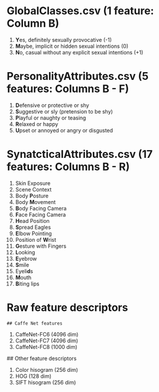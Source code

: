 
# GlobalClasses.csv (1 feature: Column B)
<ol>
  <li><b>Y</b>es, definitely sexually provocative (-1)</li>
  <li><b>M</b>aybe, implicit or hidden sexual intentions (0)</li>
  <li><b>N</b>o, casual without any explicit sexual intentions (+1)</li>
</ol>

# PersonalityAttributes.csv (5 features: Columns B - F)
<ol>
  <li><b>D</b>efensive or protective or shy</li>
  <li><b>S</b>uggestive or sly (pretension to be shy)</li>
  <li><b>P</b>layful or naughty or teasing</li>
  <li><b>R</b>elaxed or happy</li>
  <li><b>U</b>pset or annoyed or angry or disgusted</li>
</ol>

# SynatcticalAttributes.csv (17 features: Columns B - R)
<ol>
  <li>Skin Exposure</li>
  <li>Scene Context</li>
  <li>Body <b>P</b>osture</li>
  <li>Body <b>M</b>ovement</li>
  <li><b>B</b>ody Facing Camera</li>
  <li><b>F</b>ace Facing Camera </li>
  <li><b>H</b>ead Position</li>
  <li><b>S</b>pread Eagles</li>
  <li><b>E</b>lbow Pointing</li>
  <li>Position of <b>W</b>rist</li>
  <li><b>G</b>esture with Fingers</li>
  <li><b>L</b>ooking</li>
  <li><b>E</b>yebrow</li>
  <li><b>S</b>mile</li>
  <li>Eyeli<b>d</b>s</li>
  <li><b>M</b>outh</li>
  <li><b>B</b>iting lips</li>
</ol>


# Raw feature descriptors
	## Caffe Net features
  <ol>
    <li>CaffeNet-FC6 (4096 dim)</li>
    <li>CaffeNet-FC7 (4096 dim)</li>
    <li>CaffeNet-FC8 (1000 dim)</li>
  </ol>
  ## Other feature descriptors
  <ol>
    <li>Color hisogram (256 dim)</li>
    <li>HOG (128 dim)</li>
    <li>SIFT hisogram (256 dim)</li>
  </ol>
